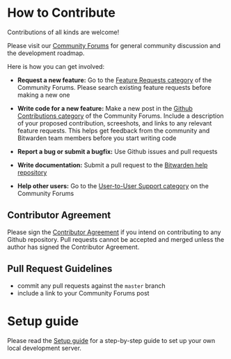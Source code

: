 # How to Contribute

Contributions of all kinds are welcome!

Please visit our [Community Forums](https://community.bitwarden.com/) for general community discussion and the development roadmap.

Here is how you can get involved:

* **Request a new feature:** Go to the [Feature Requests category](https://community.bitwarden.com/c/feature-requests/) of the Community Forums. Please search existing feature requests before making a new one
  
* **Write code for a new feature:** Make a new post in the [Github Contributions category](https://community.bitwarden.com/c/github-contributions/) of the Community Forums. Include a description of your proposed contribution, screeshots, and links to any relevant feature requests. This helps get feedback from the community and Bitwarden team members before you start writing code
  
* **Report a bug or submit a bugfix:** Use Github issues and pull requests
  
* **Write documentation:** Submit a pull request to the [Bitwarden help repository](https://github.com/bitwarden/help)
  
* **Help other users:** Go to the [User-to-User Support category](https://community.bitwarden.com/c/support/) on the Community Forums

## Contributor Agreement

Please sign the [Contributor Agreement](https://cla-assistant.io/bitwarden/server) if you intend on contributing to any Github repository. Pull requests cannot be accepted and merged unless the author has signed the Contributor Agreement.

## Pull Request Guidelines

* commit any pull requests against the `master` branch
* include a link to your Community Forums post

# Setup guide

Please read the [Setup guide](https://github.com/bitwarden/server/blob/master/SETUP.md) for a step-by-step guide to set up your own local development server.

